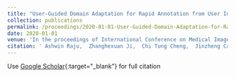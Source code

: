 ```yaml
---
title: "User-Guided Domain Adaptation for Rapid Annotation from User Interactions: A Study on Pathological Liver Segmentation"
collection: publications
permalink: /proceedings/2020-01-01-User-Guided-Domain-Adaptation-for-Rapid-Annotation-from-User-Interactions-A-Study-on-Pathological-Liver-Segmentation
date: 2020-01-01
venue: 'In the proceedings of International Conference on Medical Image Computing and Computer-Assisted Intervention'
citation: ' Ashwin Raju,  Zhanghexuan Ji,  Chi Tung Cheng,  Jinzheng Cai,  Junzhou Huang,  Jing Xiao,  Le Lu,  ChienHung Liao,  <b>Adam P Harrison<b>, &quot;User-Guided Domain Adaptation for Rapid Annotation from User Interactions: A Study on Pathological Liver Segmentation.&quot; In the proceedings of International Conference on Medical Image Computing and Computer-Assisted Intervention, 2020.'
---
```

Use [Google Scholar](https://scholar.google.com/scholar?q=User+Guided+Domain+Adaptation+for+Rapid+Annotation+from+User+Interactions:+A+Study+on+Pathological+Liver+Segmentation){:target="_blank"} for full citation